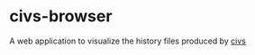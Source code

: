 civs-browser
============

A web application to visualize the history files produced by [civs](https://github.com/ftomassetti/civs/)
